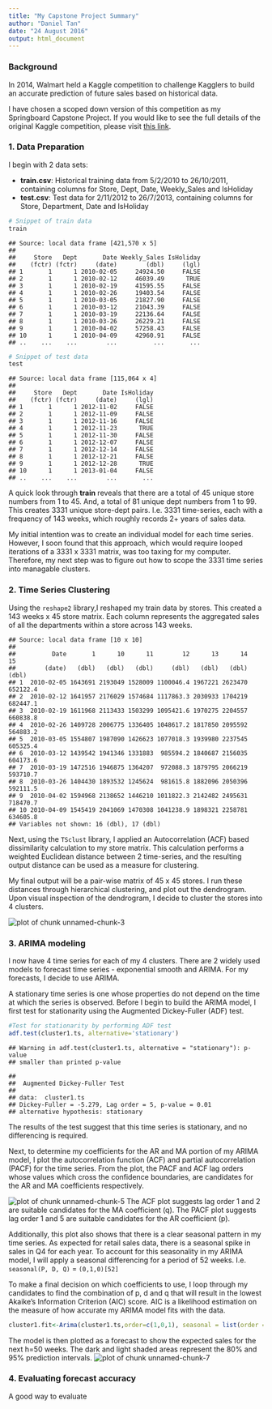 ```yaml
---
title: "My Capstone Project Summary"
author: "Daniel Tan"
date: "24 August 2016"
output: html_document
---
```




### Background

In 2014, Walmart held a Kaggle competition to challenge Kagglers to build an accurate prediction of future sales based on historical data.


I have chosen a scoped down version of this competition as my Springboard Capstone Project. If you would like to see the full details of the original Kaggle competition, please visit [this link](https://www.kaggle.com/c/walmart-recruiting-store-sales-forecasting).

### 1. Data Preparation

I begin with 2 data sets:

* __train.csv__: Historical training data from 5/2/2010 to 26/10/2011, containing columns for Store, Dept, Date, Weekly_Sales and IsHoliday
* __test.csv__: Test data for 2/11/2012 to 26/7/2013, containing columns for Store, Department, Date and IsHoliday


```r
# Snippet of train data
train
```

```
## Source: local data frame [421,570 x 5]
## 
##     Store   Dept       Date Weekly_Sales IsHoliday
##    (fctr) (fctr)     (date)        (dbl)     (lgl)
## 1       1      1 2010-02-05     24924.50     FALSE
## 2       1      1 2010-02-12     46039.49      TRUE
## 3       1      1 2010-02-19     41595.55     FALSE
## 4       1      1 2010-02-26     19403.54     FALSE
## 5       1      1 2010-03-05     21827.90     FALSE
## 6       1      1 2010-03-12     21043.39     FALSE
## 7       1      1 2010-03-19     22136.64     FALSE
## 8       1      1 2010-03-26     26229.21     FALSE
## 9       1      1 2010-04-02     57258.43     FALSE
## 10      1      1 2010-04-09     42960.91     FALSE
## ..    ...    ...        ...          ...       ...
```

```r
# Snippet of test data
test
```

```
## Source: local data frame [115,064 x 4]
## 
##     Store   Dept       Date IsHoliday
##    (fctr) (fctr)     (date)     (lgl)
## 1       1      1 2012-11-02     FALSE
## 2       1      1 2012-11-09     FALSE
## 3       1      1 2012-11-16     FALSE
## 4       1      1 2012-11-23      TRUE
## 5       1      1 2012-11-30     FALSE
## 6       1      1 2012-12-07     FALSE
## 7       1      1 2012-12-14     FALSE
## 8       1      1 2012-12-21     FALSE
## 9       1      1 2012-12-28      TRUE
## 10      1      1 2013-01-04     FALSE
## ..    ...    ...        ...       ...
```

A quick look through __train__ reveals that there are a total of 45 unique store numbers from 1 to 45. And, a total of 81 unique dept numbers from 1 to 99. This creates 3331 unique store-dept pairs. I.e. 3331 time-series, each with a frequency of 143 weeks, which roughly records 2+ years of sales data. 

My initial intention was to create an individual model for each time series. However, I soon found that this approach, which would require looped iterations of a 3331 x 3331 matrix, was too taxing for my computer. Therefore, my next step was to figure out how to scope the 3331 time series into managable clusters.

### 2. Time Series Clustering

Using the `reshape2` library,I reshaped my train data by stores. This created a 143 weeks x 45 store matrix. Each column represents the aggregated sales of all the departments within a store across 143 weeks.


```
## Source: local data frame [10 x 10]
## 
##          Date       1      10      11        12      13      14       15
##        (date)   (dbl)   (dbl)   (dbl)     (dbl)   (dbl)   (dbl)    (dbl)
## 1  2010-02-05 1643691 2193049 1528009 1100046.4 1967221 2623470 652122.4
## 2  2010-02-12 1641957 2176029 1574684 1117863.3 2030933 1704219 682447.1
## 3  2010-02-19 1611968 2113433 1503299 1095421.6 1970275 2204557 660838.8
## 4  2010-02-26 1409728 2006775 1336405 1048617.2 1817850 2095592 564883.2
## 5  2010-03-05 1554807 1987090 1426623 1077018.3 1939980 2237545 605325.4
## 6  2010-03-12 1439542 1941346 1331883  985594.2 1840687 2156035 604173.6
## 7  2010-03-19 1472516 1946875 1364207  972088.3 1879795 2066219 593710.7
## 8  2010-03-26 1404430 1893532 1245624  981615.8 1882096 2050396 592111.5
## 9  2010-04-02 1594968 2138652 1446210 1011822.3 2142482 2495631 718470.7
## 10 2010-04-09 1545419 2041069 1470308 1041238.9 1898321 2258781 634605.8
## Variables not shown: 16 (dbl), 17 (dbl)
```

Next, using the `TSclust` library, I applied an Autocorrelation (ACF) based dissimilarity calculation to my store matrix. This calculation performs a weighted Euclidean distance between 2 time-series, and the resulting output distance can be used as a measure for clustering.

My final output will be a pair-wise matrix of 45 x 45 stores. I run these distances through hierarchical clustering, and plot out the dendrogram. Upon visual inspection of the dendrogram, I decide to cluster the stores into 4 clusters.

![plot of chunk unnamed-chunk-3](figure/unnamed-chunk-3-1.png)

### 3. ARIMA modeling
I now have 4 time series for each of my 4 clusters. There are 2 widely used models to forecast time series - exponential smooth and ARIMA. For my forecasts, I decide to use ARIMA.

A stationary time series is one whose properties do not depend on the time at which the series is observed. Before I begin to build the ARIMA model, I first test for stationarity using the Augmented Dickey-Fuller (ADF) test.


```r
#Test for stationarity by performing ADF test
adf.test(cluster1.ts, alternative='stationary')
```

```
## Warning in adf.test(cluster1.ts, alternative = "stationary"): p-value
## smaller than printed p-value
```

```
## 
## 	Augmented Dickey-Fuller Test
## 
## data:  cluster1.ts
## Dickey-Fuller = -5.279, Lag order = 5, p-value = 0.01
## alternative hypothesis: stationary
```

The results of the test suggest that this time series is stationary, and no differencing is required.

Next, to determine my coefficients for the AR and MA portion of my ARIMA model, I plot the autocorrelation function (ACF) and partial autocorrelation (PACF) for the time series. From the plot, the PACF and ACF lag orders whose values which cross the confidence boundaries, are candidates for the AR and MA coefficients respectively.

![plot of chunk unnamed-chunk-5](figure/unnamed-chunk-5-1.png)
The ACF plot suggests lag order 1 and 2 are suitable candidates for the MA coefficient (q).
The PACF plot suggests lag order 1 and 5 are suitable candidates for the AR coefficient (p).

Additionally, this plot also shows that there is a clear seasonal pattern in my time series. As expected for retail sales data, there is a seasonal spike in sales in Q4 for each year. To account for this seasonality in my ARIMA model, I will apply a seasonal differencing for a period of 52 weeks. I.e. `seasonal(P, D, Q)` = `(0,1,0)[52]`

To make a final decision on which coefficients to use, I loop through my candidates to find the combination of p, d and q that will result in the lowest Akaike’s Information Criterion (AIC) score. AIC is a likelihood estimation on the measure of how accurate my ARIMA model fits with the data.


```r
cluster1.fit<-Arima(cluster1.ts,order=c(1,0,1), seasonal = list(order = c(0,1,0), period = 52), include.mean = FALSE)
```

The model is then plotted as a forecast to show the expected sales for the next h=50 weeks. The dark and light shaded areas represent the 80% and 95% prediction intervals.
![plot of chunk unnamed-chunk-7](figure/unnamed-chunk-7-1.png)


### 4. Evaluating forecast accuracy
A good way to evaluate
